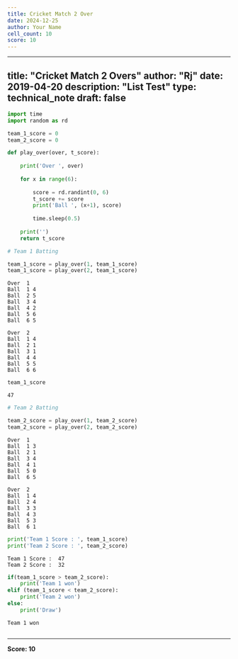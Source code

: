 ```yaml
---
title: Cricket Match 2 Over
date: 2024-12-25
author: Your Name
cell_count: 10
score: 10
---
```


---
title: "Cricket Match 2 Overs"
author: "Rj"
date: 2019-04-20
description: "List Test"
type: technical_note
draft: false
---

```python
import time
import random as rd
```


```python
team_1_score = 0
team_2_score = 0
```


```python
def play_over(over, t_score):
    
    print('Over ', over)
    
    for x in range(6):
        
        score = rd.randint(0, 6)
        t_score += score
        print('Ball ', (x+1), score)
        
        time.sleep(0.5)
        
    print('')
    return t_score
```


```python
# Team 1 Batting

team_1_score = play_over(1, team_1_score)
team_1_score = play_over(2, team_1_score)
```

    Over  1
    Ball  1 4
    Ball  2 5
    Ball  3 4
    Ball  4 2
    Ball  5 6
    Ball  6 5
    
    Over  2
    Ball  1 4
    Ball  2 1
    Ball  3 1
    Ball  4 4
    Ball  5 5
    Ball  6 6
    



```python
team_1_score
```




    47




```python
# Team 2 Batting

team_2_score = play_over(1, team_2_score)
team_2_score = play_over(2, team_2_score)
```

    Over  1
    Ball  1 3
    Ball  2 1
    Ball  3 4
    Ball  4 1
    Ball  5 0
    Ball  6 5
    
    Over  2
    Ball  1 4
    Ball  2 4
    Ball  3 3
    Ball  4 3
    Ball  5 3
    Ball  6 1
    



```python
print('Team 1 Score : ', team_1_score)
print('Team 2 Score : ', team_2_score)
```

    Team 1 Score :  47
    Team 2 Score :  32



```python
if(team_1_score > team_2_score):
    print('Team 1 won')
elif (team_1_score < team_2_score):
    print('Team 2 won')
else:
    print('Draw')
```

    Team 1 won



```python

```


---
**Score: 10**